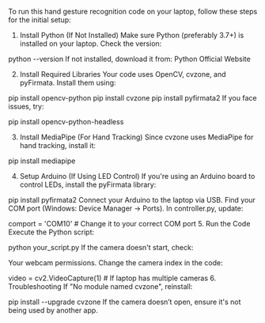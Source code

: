 To run this hand gesture recognition code on your laptop, follow these steps for the initial setup:

1. Install Python (If Not Installed)
Make sure Python (preferably 3.7+) is installed on your laptop.
Check the version:

python --version
If not installed, download it from: Python Official Website

2. Install Required Libraries
Your code uses OpenCV, cvzone, and pyFirmata. Install them using:

pip install opencv-python
pip install cvzone
pip install pyfirmata2
If you face issues, try:

pip install opencv-python-headless

3. Install MediaPipe (For Hand Tracking)
Since cvzone uses MediaPipe for hand tracking, install it:

pip install mediapipe

4. Setup Arduino (If Using LED Control)
If you're using an Arduino board to control LEDs, install the pyFirmata library:

pip install pyfirmata2
Connect your Arduino to the laptop via USB.
Find your COM port (Windows: Device Manager → Ports).
In controller.py, update:

comport = 'COM10'  # Change it to your correct COM port
5. Run the Code
Execute the Python script:

python your_script.py
If the camera doesn't start, check:

Your webcam permissions.
Change the camera index in the code:

video = cv2.VideoCapture(1)  # If laptop has multiple cameras
6. Troubleshooting
If "No module named cvzone", reinstall:

pip install --upgrade cvzone
If the camera doesn’t open, ensure it's not being used by another app.
